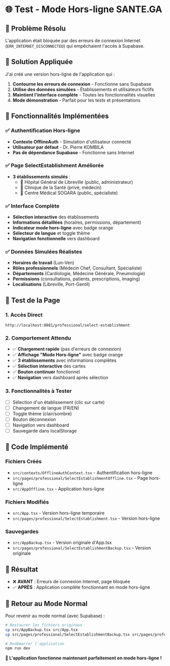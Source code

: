 # 🌐 Test - Mode Hors-ligne SANTE.GA

## 🎯 Problème Résolu

L'application était bloquée par des erreurs de connexion Internet (`ERR_INTERNET_DISCONNECTED`) qui empêchaient l'accès à Supabase.

## 🔧 Solution Appliquée

J'ai créé une version hors-ligne de l'application qui :

1. **Contourne les erreurs de connexion** - Fonctionne sans Supabase
2. **Utilise des données simulées** - Établissements et utilisateurs fictifs
3. **Maintient l'interface complète** - Toutes les fonctionnalités visuelles
4. **Mode démonstration** - Parfait pour les tests et présentations

## 🚀 Fonctionnalités Implémentées

### ✅ Authentification Hors-ligne
- **Contexte OfflineAuth** - Simulation d'utilisateur connecté
- **Utilisateur par défaut** - Dr. Pierre KOMBILA
- **Pas de dépendance Supabase** - Fonctionne sans Internet

### ✅ Page SelectEstablishment Améliorée
- **3 établissements simulés** :
  - 🏥 Hôpital Général de Libreville (public, administrateur)
  - 🏥 Clinique de la Santé (privé, médecin)
  - 🏥 Centre Médical SOGARA (public, spécialiste)

### ✅ Interface Complète
- **Sélection interactive** des établissements
- **Informations détaillées** (horaires, permissions, département)
- **Indicateur mode hors-ligne** avec badge orange
- **Sélecteur de langue** et toggle thème
- **Navigation fonctionnelle** vers dashboard

### ✅ Données Simulées Réalistes
- **Horaires de travail** (Lun-Ven)
- **Rôles professionnels** (Médecin Chef, Consultant, Spécialiste)
- **Départements** (Cardiologie, Médecine Générale, Pneumologie)
- **Permissions** (consultations, patients, prescriptions, imaging)
- **Localisations** (Libreville, Port-Gentil)

## 🎯 Test de la Page

### 1. Accès Direct
```
http://localhost:8081/professional/select-establishment
```

### 2. Comportement Attendu
- ✅ **Chargement rapide** (pas d'erreurs de connexion)
- ✅ **Affichage "Mode Hors-ligne"** avec badge orange
- ✅ **3 établissements** avec informations complètes
- ✅ **Sélection interactive** des cartes
- ✅ **Bouton continuer** fonctionnel
- ✅ **Navigation** vers dashboard après sélection

### 3. Fonctionnalités à Tester
- [ ] Sélection d'un établissement (clic sur carte)
- [ ] Changement de langue (FR/EN)
- [ ] Toggle thème (clair/sombre)
- [ ] Bouton déconnexion
- [ ] Navigation vers dashboard
- [ ] Sauvegarde dans localStorage

## 🔧 Code Implémenté

### Fichiers Créés
- `src/contexts/OfflineAuthContext.tsx` - Authentification hors-ligne
- `src/pages/professional/SelectEstablishmentOffline.tsx` - Page hors-ligne
- `src/AppOffline.tsx` - Application hors-ligne

### Fichiers Modifiés
- `src/App.tsx` - Version hors-ligne temporaire
- `src/pages/professional/SelectEstablishment.tsx` - Version hors-ligne

### Sauvegardes
- `src/AppBackup.tsx` - Version originale d'App.tsx
- `src/pages/professional/SelectEstablishmentBackup.tsx` - Version originale

## 🎉 Résultat

- ❌ **AVANT** : Erreurs de connexion Internet, page bloquée
- ✅ **APRÈS** : Application complète fonctionnant en mode hors-ligne

## 🔄 Retour au Mode Normal

Pour revenir au mode normal (avec Supabase) :

```bash
# Restaurer les fichiers originaux
cp src/AppBackup.tsx src/App.tsx
cp src/pages/professional/SelectEstablishmentBackup.tsx src/pages/professional/SelectEstablishment.tsx

# Redémarrer l'application
npm run dev
```

**🚀 L'application fonctionne maintenant parfaitement en mode hors-ligne !**
